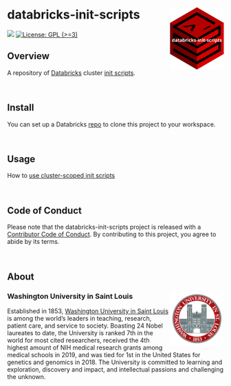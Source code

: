 # databricks-init-scripts <img src="img/databricks-init-scripts.png" align="right" width="125px" />

[![](https://img.shields.io/github/last-commit/the-mad-statter/databricks-init-scripts.svg)](https://github.com/the-mad-statter/databricks-init-scripts/commits/main)
[![License: GPL (\>=3)](https://img.shields.io/badge/license-GPL%20(%3E=%203)-blue.svg)](https://www.gnu.org/licenses/gpl-3.0.en.html)

## Overview

A repository of [Databricks](https://www.databricks.com) cluster [init scripts](https://learn.microsoft.com/en-us/azure/databricks/init-scripts).

<br />

## Install

You can set up a Databricks [repo](https://learn.microsoft.com/en-us/azure/databricks/repos) to clone this project to your workspace.

<br />

## Usage

How to [use cluster-scoped init scripts](https://learn.microsoft.com/en-us/azure/databricks/init-scripts/cluster-scoped)

<br />

## Code of Conduct

Please note that the databricks-init-scripts project is released with a 
[Contributor Code of Conduct](https://contributor-covenant.org/version/2/0/CODE_OF_CONDUCT.html). 
By contributing to this project, you agree to abide by its terms.

<br />

## About

### Washington University in Saint Louis <img src="img/brookings_seal.png" align="right" width="125px"/>

Established in 1853, [Washington University in Saint
Louis](https://www.wustl.edu) is among the world’s leaders in teaching,
research, patient care, and service to society. Boasting 24 Nobel
laureates to date, the University is ranked 7th in the world for most
cited researchers, received the 4th highest amount of NIH medical
research grants among medical schools in 2019, and was tied for 1st in
the United States for genetics and genomics in 2018. The University is
committed to learning and exploration, discovery and impact, and
intellectual passions and challenging the unknown.
